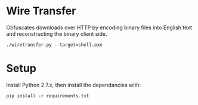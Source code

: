 Wire Transfer
==============

Obfuscates downloads over HTTP by encoding binary files into English text and reconstructing the binary client side.

```
./wiretransfer.py --target=shell.exe
```


Setup
======

Install Python 2.7.x, then install the dependancies with:

```
pip install -r requirements.txt
```